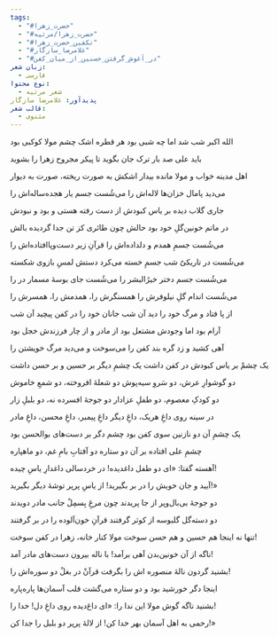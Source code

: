 ```yaml
---
tags:
  - "#حضرت_زهرا"
  - "#حضرت_زهرا/مرثیه"
  - "#تکفین_حضرت_زهرا"
  - "#غلامرضا_سازگار"
  - "#در_آغوش_گرفتن_حسنین_از_میان_کفن"
زبان شعر:
  - فارسی
نوع محتوا:
  - شعر مرثیه
پدیدآور: غلامرضا سازگار
قالب شعر:
  - مثنوی
---
```

الله اکبر شب شد اما چه شبی بود
هر قطره اشک چشم مولا کوکبی بود

باید علی صد بار ترک جان بگوید
تا پیکر مجروح زهرا را بشوید

اهل مدینه خواب و مولا مانده بیدار
اشکش به صورت ریخته، صورت به دیوار

می‌دید پامال خزان‌ها لاله‌اش را
می‌شُست جسم یار هجده‌ساله‌اش را

جاری گلاب دیده بر یاس کبودش
از دست رفته هستی و بود و نبودش

در ماتم خونین‌گلِ خود بود حالش
چون طائری کز تن جدا گردیده بالش

می‌شُست جسمِ همدم و دلداده‌اش را
قرآنِ زیر دست‌و‌پاافتاده‌اش را

می‌شُست در تاریکیّ شب جسمِ خسته
می‌کرد دستش لمسِ بازوی شکسته

می‌شُست جسم دختر خیرُالبشر را
می‌شُست جای بوسۀ مسمار در را

می‌شُست اندام گلِ نیلوفرش را
همسنگرش را، همدمش را، همسرش را

از پا فتاد و مرگ خود را دید آن شب
جانان خود را در کفن پیچید آن شب

آرام بود اما وجودش مشتعل بود
از مادر و از چار فرزندش خجل بود

آهی کشید و زد گره بند کفن را
می‌سوخت و می‌دید مرگ خویشتن را

یک چشمْ بر یاس کبودش در کفن داشت
یک چشمِ دیگر بر حسین و بر حسن داشت

دو گوشوارِ عرش، دو سَروِ سیه‌پوش
دو شعلۀ افروخته، دو شمعِ خاموش

دو کودکِ معصوم، دو طفلِ عزادار
دو جوجۀ افسرده نه، دو بلبلِ زار

در سینه روی داغِ هریک، داغِ دیگر
داغِ پیمبر، داغِ محسن، داغِ مادر

یک چشمِ آن دو نازنین سوی کفن بود
چشم دگر بر دست‌های بوالحسن بود

چشمِ علی افتاده بر آن دو ستاره
دو آفتابِ بامِ غم، دو ماهپاره

آهسته گفتا: «ای دو طفل داغدیده!
در خردسالی داغدارِ یاسِ چیده!

آیید و جان خویش را در بر بگیرید!
از یاسِ پرپر توشۀ دیگر بگیرید!»

دو جوجۀ بی‌بال‌و‌پر از جا پریدند
چون مرغِ بِسمِلْ جانب مادر دویدند

دو دسته‌گل گلبوسه از کوثر گرفتند
قرآنِ خون‌آلوده را در بر گرفتند

تنها نه اینجا هم حسین و هم حسن سوخت
مولا کنار خانه، زهرا در کفن سوخت!

ناگه از آن خونین‌بدن آهی برآمد!
با ناله بیرون دست‌های مادر آمد!

بشنید گردون نالۀ منصوره اش را
بگرفت قرآنْ در بغلْ دو سوره‌اش را!

اینجا دگر خورشید بود و دو ستاره
می‌گشت قلب آسمان‌ها پاره‌پاره

بشنید ناگه گوش مولا این ندا را:
«ای داغ‌دیده روی داغِ دل! خدا را!

رحمی به اهل آسمان بهر خدا کن!
از لالۀ پرپر دو بلبل را جدا کن!»